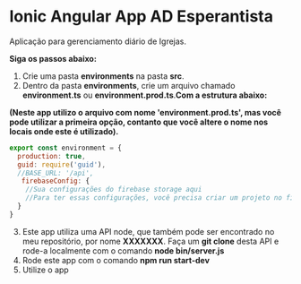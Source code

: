 # Ionic Angular App AD Esperantista

Aplicação para gerenciamento diário de Igrejas.

**Siga os passos abaixo:**
1. Crie uma pasta **environments** na pasta **src**.
2. Dentro da pasta **environments**, crie um arquivo chamado **environment.ts** ou **environment.prod.ts**.**Com a estrutura abaixo:**

**(Neste app utilizo o arquivo com nome 'environment.prod.ts', mas você pode utilizar a primeira opção, contanto
que você altere o nome nos locais onde este é utilizado).**

~~~javascript
export const environment = {
  production: true,
  guid: require('guid'),
  //BASE_URL: '/api',
   firebaseConfig: {
    //Sua configurações do firebase storage aqui
    //Para ter essas configurações, você precisa criar um projeto no firebase, e mais específicamente criar um storage.
  }
}
~~~

3. Este app utiliza uma API node, que também pode ser encontrado no meu repositório, por nome **XXXXXXX**. Faça um **git clone** desta API e rode-a localmente com o comando **node bin/server.js**
4. Rode este app com o comando **npm run start-dev**
5. Utilize o app
